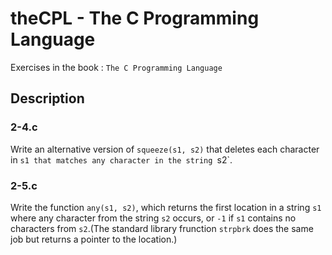 theCPL - The C Programming Language
====================================

Exercises in the book : `The C Programming Language`

## Description

### 2-4.c
Write an alternative version of `squeeze(s1, s2)` that deletes each character
in `s1 that matches any character in the string `s2`.

### 2-5.c
Write the function `any(s1, s2)`, which returns the first location in a string `s1` where any character from the string `s2` occurs, or `-1` if `s1` contains no characters from `s2`.(The standard library frunction `strpbrk` does the same job but returns a pointer to the location.)
